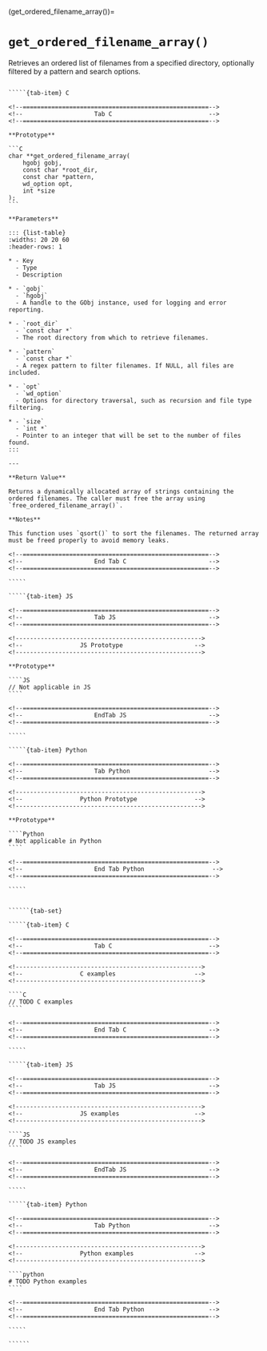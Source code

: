 <!-- ============================================================== -->
(get_ordered_filename_array())=
# `get_ordered_filename_array()`
<!-- ============================================================== -->

Retrieves an ordered list of filenames from a specified directory, optionally filtered by a pattern and search options.

<!------------------------------------------------------------>
<!--                    Prototypes                          -->
<!------------------------------------------------------------>

``````{tab-set}

`````{tab-item} C

<!--====================================================-->
<!--                    Tab C                           -->
<!--====================================================-->

**Prototype**

```C
char **get_ordered_filename_array(
    hgobj gobj,
    const char *root_dir,
    const char *pattern,
    wd_option opt,
    int *size
);
```

**Parameters**

::: {list-table}
:widths: 20 20 60
:header-rows: 1

* - Key
  - Type
  - Description

* - `gobj`
  - `hgobj`
  - A handle to the GObj instance, used for logging and error reporting.

* - `root_dir`
  - `const char *`
  - The root directory from which to retrieve filenames.

* - `pattern`
  - `const char *`
  - A regex pattern to filter filenames. If NULL, all files are included.

* - `opt`
  - `wd_option`
  - Options for directory traversal, such as recursion and file type filtering.

* - `size`
  - `int *`
  - Pointer to an integer that will be set to the number of files found.
:::

---

**Return Value**

Returns a dynamically allocated array of strings containing the ordered filenames. The caller must free the array using `free_ordered_filename_array()`.

**Notes**

This function uses `qsort()` to sort the filenames. The returned array must be freed properly to avoid memory leaks.

<!--====================================================-->
<!--                    End Tab C                       -->
<!--====================================================-->

`````

`````{tab-item} JS

<!--====================================================-->
<!--                    Tab JS                          -->
<!--====================================================-->

<!---------------------------------------------------->
<!--                JS Prototype                    -->
<!---------------------------------------------------->

**Prototype**

````JS
// Not applicable in JS
````

<!--====================================================-->
<!--                    EndTab JS                       -->
<!--====================================================-->

`````

`````{tab-item} Python

<!--====================================================-->
<!--                    Tab Python                      -->
<!--====================================================-->

<!---------------------------------------------------->
<!--                Python Prototype                -->
<!---------------------------------------------------->

**Prototype**

````Python
# Not applicable in Python
````

<!--====================================================-->
<!--                    End Tab Python                   -->
<!--====================================================-->

`````

``````

<!------------------------------------------------------------>
<!--                    Examples                            -->
<!------------------------------------------------------------>

```````{dropdown} Examples

``````{tab-set}

`````{tab-item} C

<!--====================================================-->
<!--                    Tab C                           -->
<!--====================================================-->

<!---------------------------------------------------->
<!--                C examples                      -->
<!---------------------------------------------------->

````C
// TODO C examples
````

<!--====================================================-->
<!--                    End Tab C                       -->
<!--====================================================-->

`````

`````{tab-item} JS

<!--====================================================-->
<!--                    Tab JS                          -->
<!--====================================================-->

<!---------------------------------------------------->
<!--                JS examples                     -->
<!---------------------------------------------------->

````JS
// TODO JS examples
````

<!--====================================================-->
<!--                    EndTab JS                       -->
<!--====================================================-->

`````

`````{tab-item} Python

<!--====================================================-->
<!--                    Tab Python                      -->
<!--====================================================-->

<!---------------------------------------------------->
<!--                Python examples                 -->
<!---------------------------------------------------->

````python
# TODO Python examples
````

<!--====================================================-->
<!--                    End Tab Python                  -->
<!--====================================================-->

`````

``````

```````
